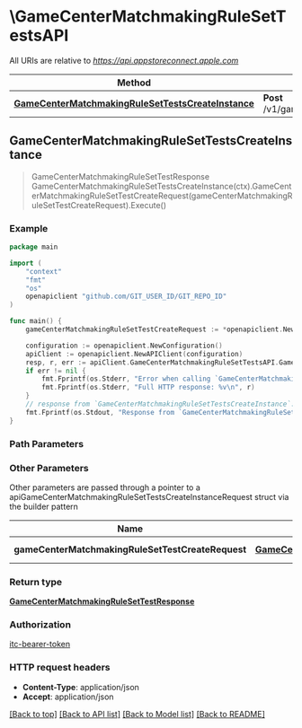 # \GameCenterMatchmakingRuleSetTestsAPI

All URIs are relative to *https://api.appstoreconnect.apple.com*

Method | HTTP request | Description
------------- | ------------- | -------------
[**GameCenterMatchmakingRuleSetTestsCreateInstance**](GameCenterMatchmakingRuleSetTestsAPI.md#GameCenterMatchmakingRuleSetTestsCreateInstance) | **Post** /v1/gameCenterMatchmakingRuleSetTests | 



## GameCenterMatchmakingRuleSetTestsCreateInstance

> GameCenterMatchmakingRuleSetTestResponse GameCenterMatchmakingRuleSetTestsCreateInstance(ctx).GameCenterMatchmakingRuleSetTestCreateRequest(gameCenterMatchmakingRuleSetTestCreateRequest).Execute()



### Example

```go
package main

import (
	"context"
	"fmt"
	"os"
	openapiclient "github.com/GIT_USER_ID/GIT_REPO_ID"
)

func main() {
	gameCenterMatchmakingRuleSetTestCreateRequest := *openapiclient.NewGameCenterMatchmakingRuleSetTestCreateRequest(*openapiclient.NewGameCenterMatchmakingRuleSetTestCreateRequestData("Type_example", *openapiclient.NewGameCenterMatchmakingRuleSetTestCreateRequestDataRelationships(*openapiclient.NewGameCenterMatchmakingQueueCreateRequestDataRelationshipsRuleSet(*openapiclient.NewGameCenterMatchmakingQueueRelationshipsRuleSetData("Type_example", "Id_example")), *openapiclient.NewGameCenterMatchmakingRuleSetTestCreateRequestDataRelationshipsMatchmakingRequests([]openapiclient.GameCenterMatchmakingRuleSetTestCreateRequestDataRelationshipsMatchmakingRequestsDataInner{*openapiclient.NewGameCenterMatchmakingRuleSetTestCreateRequestDataRelationshipsMatchmakingRequestsDataInner("Type_example", "Id_example")})))) // GameCenterMatchmakingRuleSetTestCreateRequest | GameCenterMatchmakingRuleSetTest representation

	configuration := openapiclient.NewConfiguration()
	apiClient := openapiclient.NewAPIClient(configuration)
	resp, r, err := apiClient.GameCenterMatchmakingRuleSetTestsAPI.GameCenterMatchmakingRuleSetTestsCreateInstance(context.Background()).GameCenterMatchmakingRuleSetTestCreateRequest(gameCenterMatchmakingRuleSetTestCreateRequest).Execute()
	if err != nil {
		fmt.Fprintf(os.Stderr, "Error when calling `GameCenterMatchmakingRuleSetTestsAPI.GameCenterMatchmakingRuleSetTestsCreateInstance``: %v\n", err)
		fmt.Fprintf(os.Stderr, "Full HTTP response: %v\n", r)
	}
	// response from `GameCenterMatchmakingRuleSetTestsCreateInstance`: GameCenterMatchmakingRuleSetTestResponse
	fmt.Fprintf(os.Stdout, "Response from `GameCenterMatchmakingRuleSetTestsAPI.GameCenterMatchmakingRuleSetTestsCreateInstance`: %v\n", resp)
}
```

### Path Parameters



### Other Parameters

Other parameters are passed through a pointer to a apiGameCenterMatchmakingRuleSetTestsCreateInstanceRequest struct via the builder pattern


Name | Type | Description  | Notes
------------- | ------------- | ------------- | -------------
 **gameCenterMatchmakingRuleSetTestCreateRequest** | [**GameCenterMatchmakingRuleSetTestCreateRequest**](GameCenterMatchmakingRuleSetTestCreateRequest.md) | GameCenterMatchmakingRuleSetTest representation | 

### Return type

[**GameCenterMatchmakingRuleSetTestResponse**](GameCenterMatchmakingRuleSetTestResponse.md)

### Authorization

[itc-bearer-token](../README.md#itc-bearer-token)

### HTTP request headers

- **Content-Type**: application/json
- **Accept**: application/json

[[Back to top]](#) [[Back to API list]](../README.md#documentation-for-api-endpoints)
[[Back to Model list]](../README.md#documentation-for-models)
[[Back to README]](../README.md)

